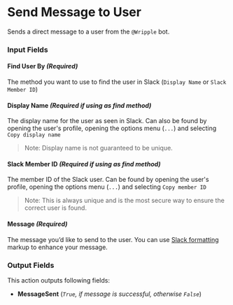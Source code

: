 # Send Message to User

Sends a direct message to a user from the `@Wripple` bot.

### Input Fields

#### Find User By *(Required)*

The method you want to use to find the user in Slack (`Display Name` or `Slack Member ID`)

#### Display Name *(Required if using as find method)*

The display name for the user as seen in Slack. Can also be found by opening the user's profile, opening the options menu (`...`) and selecting `Copy display name`

> Note: Display name is not guaranteed to be unique.

#### Slack Member ID *(Required if using as find method)*

The member ID of the Slack user. Can be found by opening the user's profile, opening the options menu (`...`) and selecting `Copy member ID`

> Note: This is always unique and is the most secure way to ensure the correct user is found.

#### Message *(Required)*

The message you’d like to send to the user. You can use [Slack formatting](https://slack.com/help/articles/202288908-Format-your-messages) markup to enhance your message.

### Output Fields

This action outputs following fields:

- **MessageSent** (*`True`, if message is successful, otherwise `False`*)
